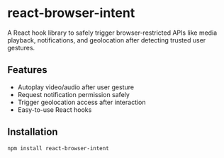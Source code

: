 # react-browser-intent

A React hook library to safely trigger browser-restricted APIs like media playback, notifications, and geolocation after detecting trusted user gestures.

## Features

- Autoplay video/audio after user gesture
- Request notification permission safely
- Trigger geolocation access after interaction
- Easy-to-use React hooks

## Installation

```bash
npm install react-browser-intent
